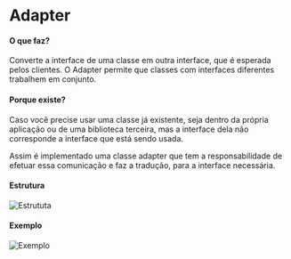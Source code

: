 # Adapter

#### O que faz?

Converte a interface de uma classe em outra interface, que é esperada pelos clientes.
O Adapter permite que classes com interfaces diferentes trabalhem em conjunto.

#### Porque existe?

Caso você precise usar uma classe já existente, seja dentro da própria aplicação ou
de uma biblioteca terceira, mas a interface dela não corresponde a interface que está
sendo usada.

Assim é implementado uma classe adapter que tem a responsabilidade de efetuar essa comunicação
e faz a tradução, para a interface necessária.

#### Estrutura

![Estrututa](https://i.ibb.co/XbfWrd1/estrutura-adapter.png)

#### Exemplo

![Exemplo](https://i.ibb.co/SdqY9mc/exemplo-adapter.png)